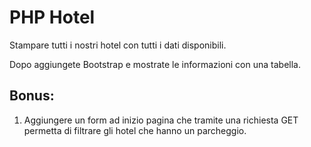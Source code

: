 # PHP Hotel

Stampare tutti i nostri hotel con tutti i dati disponibili.

Dopo aggiungete Bootstrap e mostrate le informazioni con una tabella.

## Bonus:
1. Aggiungere un form ad inizio pagina che tramite una richiesta GET permetta di filtrare gli hotel che hanno un parcheggio.